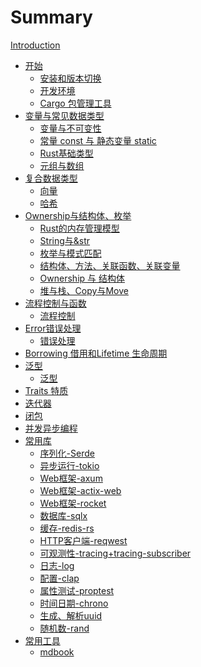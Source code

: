 # Summary

[Introduction](README.md)

- [开始](./StartUp.md)
    - [安装和版本切换](./chapter_1_1.md)
    - [开发环境](./chapter_1_2.md)
    - [Cargo 包管理工具](./chapter_1_3.md)
- [变量与常见数据类型]()
    - [变量与不可变性](./chapter_2_1.md)
    - [常量 const 与 静态变量 static](./chapter_2_2.md)
    - [Rust基础类型](./chapter_2_3.md)
    - [元组与数组](./chapter_2_4.md)
- [复合数据类型](./chapter_3.md)
    - [向量](./chapter_3_1.md)
    - [哈希](./chapter_3_2.md)
- [Ownership与结构体、枚举]()
    - [Rust的内存管理模型](./chapter_4_1.md)
    - [String与&str](./chapter_4_2.md)
    - [枚举与模式匹配](./chapter_4_3.md)
    - [结构体、方法、关联函数、关联变量](./chapter_4_4.md)
    - [Ownership 与 结构体](./chapter_4_5.md)
    - [堆与栈、Copy与Move](./chapter_4_6.md)
- [流程控制与函数]()
    - [流程控制](./chapter_5.md)
- [Error错误处理]()
    - [错误处理](./chapter_6.md)
- [Borrowing 借用和Lifetime 生命周期]()
- [泛型]()
    - [泛型](./chapter_8.md)
- [Traits 特质]()
- [迭代器]()
- [闭包]()
- [并发异步编程]()
- [常用库]()
    - [序列化-Serde](./Serde.md)
    - [异步运行-tokio](./tokio.md)
    - [Web框架-axum](./axum.md)
    - [Web框架-actix-web](./actix-web.md)
    - [Web框架-rocket](./rocket.md)
    - [数据库-sqlx](./sqlx.md)
    - [缓存-redis-rs](./redis-rs.md)
    - [HTTP客户端-reqwest](./reqwest.md)
    - [可观测性-tracing+tracing-subscriber](./tracing+tracing-subscriber.md)
    - [日志-log](./log.md)
    - [配置-clap](./clap.md)
    - [属性测试-proptest](./proptest.md)
    - [时间日期-chrono](./chrono.md)
    - [生成、解析uuid](./uuid.md)
    - [随机数-rand](./rand.md)
- [常用工具](./tool.md)
    - [mdbook](./mdbook.md)